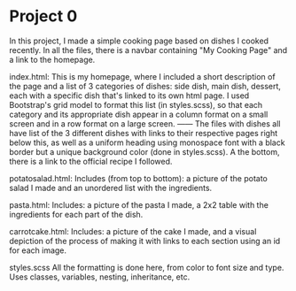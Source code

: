 # Project 0

In this project, I made a simple cooking page based on dishes I cooked recently. In all the files, there is a navbar containing "My Cooking Page" and a link to the homepage. 

index.html:
This is my homepage, where I included a short description of the page and a list of 3 categories of dishes: side dish, main dish, dessert, each with a specific dish that's linked to its own html page. I used Bootstrap's grid model to format this list (in styles.scss), so that  each category and its appropriate dish appear in a column format on a small screen and in a row format on a large screen. 
——
The files with dishes all have list of the 3 different dishes with links to their respective pages right below this, as well as a uniform heading using monospace font with a black border but a unique background color (done in styles.scss). A the bottom, there is a link to the official recipe I followed.

potatosalad.html:
Includes (from top to bottom): a picture of the potato salad I made and an unordered list with the ingredients.

pasta.html:
Includes: a picture of the pasta I made, a 2x2 table with the ingredients for each part of the dish.

carrotcake.html:
Includes: a picture of the cake I made, and a visual depiction of the process of making it with links to each section using an id for each image.

styles.scss
All the formatting is done here, from color to font size and type. Uses classes, variables, nesting, inheritance, etc.